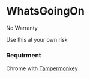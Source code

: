 # WhatsGoingOn

No Warranty

Use this at your own risk

### Requirment
Chrome with [Tampermonkey](https://chrome.google.com/webstore/detail/tampermonkey/dhdgffkkebhmkfjojejmpbldmpobfkfo)
